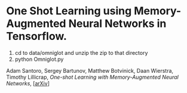 # One Shot Learning using Memory-Augmented Neural Networks in Tensorflow. 

1. cd to data/omniglot and unzip the zip to that directory
2. python Omniglot.py

Adam Santoro, Sergey Bartunov, Matthew Botvinick, Daan Wierstra, Timothy Lillicrap, *One-shot Learning with Memory-Augmented Neural Networks*, [[arXiv](http://arxiv.org/abs/1605.06065)]
